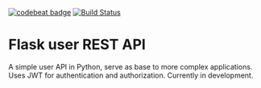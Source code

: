 [![codebeat badge](https://codebeat.co/badges/f5b546f8-a01d-4efc-be1f-b4af08e20138)](https://codebeat.co/projects/github-com-matheuscmelo-user_api-master) [![Build Status](https://travis-ci.com/matheuscmelo/user_api.svg?branch=master)](https://travis-ci.com/matheuscmelo/user_api)
# Flask user REST API
A simple user API in Python, serve as base to more complex applications.
Uses JWT for authentication and authorization.
Currently in development.
